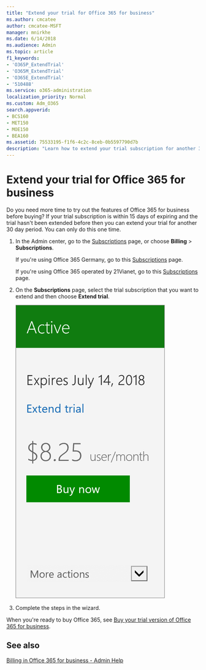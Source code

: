 ```yaml
---
title: "Extend your trial for Office 365 for business"
ms.author: cmcatee
author: cmcatee-MSFT
manager: mnirkhe
ms.date: 6/14/2018
ms.audience: Admin
ms.topic: article
f1_keywords:
- 'O365P_ExtendTrial'
- 'O365M_ExtendTrial'
- 'O365E_ExtendTrial'
- '510488'
ms.service: o365-administration
localization_priority: Normal
ms.custom: Adm_O365
search.appverid:
- BCS160
- MET150
- MOE150
- BEA160
ms.assetid: 75533195-f1f6-4c2c-8ceb-0b5597790d7b
description: "Learn how to extend your trial subscription for another 30day period."
---
```


# Extend your trial for Office 365 for business

Do you need more time to try out the features of Office 365 for business before buying? If your trial subscription is within 15 days of expiring and the trial hasn't been extended before then you can extend your trial for another 30 day period. You can only do this one time.
  
1. In the Admin center, go to the [Subscriptions](https://go.microsoft.com/fwlink/p/?linkid=842054) page, or choose **Billing** \> **Subscriptions**.
    
    If you're using Office 365 Germany, go to this [Subscriptions](https://go.microsoft.com/fwlink/p/?linkid=847745) page. 
    
    If you're using Office 365 operated by 21Vianet, go to this [Subscriptions](https://go.microsoft.com/fwlink/p/?linkid=850626) page. 
    
2. On the **Subscriptions** page, select the trial subscription that you want to extend and then choose **Extend trial**. 
    
    ![Close-up of the subscription card showing the date the trial expires, a link to extend the trial, and a button to buy now.](../media/c3fd0621-e605-4e19-9d7f-06ff7dee65b0.png)
  
3. Complete the steps in the wizard.
    
When you're ready to buy Office 365, see [Buy your trial version of Office 365 for business](buy-a-subscription-from-your-free-trial.md).
  
## See also

[Billing in Office 365 for business - Admin Help](subscriptions-and-billing.md)